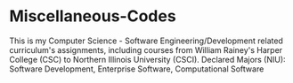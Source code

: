 # Miscellaneous-Codes
This is my Computer Science - Software Engineering/Development related curriculum's assignments, including courses from William Rainey's Harper College (CSC) to Northern Illinois University (CSCI).
Declared Majors (NIU): Software Development, Enterprise Software, Computational Software
